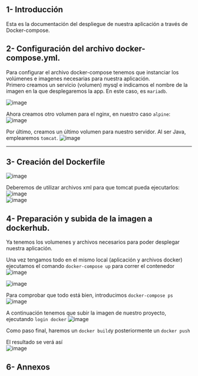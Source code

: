 ## 1- Introducción  
Esta es la documentación del despliegue de nuestra aplicación a través de Docker-compose. 

## 2- Configuración del archivo docker-compose.yml.  
Para configurar el archivo docker-compose tenemos que instanciar los volúmenes e imagenes necesarias para nuestra aplicación.   
Primero creamos un servicio (volumen) mysql e indicamos el nombre de la imagen en la que desplegaremos la app. 
En este caso, es `mariadb`.

![image](https://user-images.githubusercontent.com/91744454/173106838-b489468f-ee30-4f74-b3a9-9bbb68a6130c.png)  

Ahora creamos otro volumen para el nginx, en nuestro caso `alpine`:  
![image](https://user-images.githubusercontent.com/91744454/173107123-366b19a7-a242-4049-8d59-7cddbd29afae.png)  

Por último, creamos un último volumen para nuestro servidor. Al ser Java, emplearemos `tomcat`.
![image](https://user-images.githubusercontent.com/91744454/173107370-1329ac21-edcd-4bc1-8b63-177037f11960.png)

------------------------------------------------------------
## 3- Creación del Dockerfile
![image](https://user-images.githubusercontent.com/91744454/173111311-6442d137-0539-441d-a888-1a928b7dd399.png)

Deberemos de utilizar archivos xml para que tomcat pueda ejecutarlos:   
![image](https://user-images.githubusercontent.com/91744454/173110399-3ea88d90-3d15-486a-b698-6b609aa3639c.png)  
![image](https://user-images.githubusercontent.com/91744454/173110417-a5fc040f-6fac-46a9-873a-51526de61f55.png)  


## 4- Preparación y subida de la imagen a dockerhub.  
  
Ya tenemos los volumenes y archivos necesarios para poder desplegar nuestra aplicación.  
  
Una vez tengamos todo en el mismo local (aplicación y archivos docker) ejecutamos el comando `docker-compose up` para correr el contenedor  
![image](https://user-images.githubusercontent.com/91744454/173114090-7e8b0627-6e40-4a7b-940e-c94284451f42.png)

![image](https://user-images.githubusercontent.com/91744454/173114014-d95425fa-909a-4fe5-ae30-283cab65bedf.png)

Para comprobar que todo está bien, introducimos `docker-compose ps`  
![image](https://user-images.githubusercontent.com/91744454/173115539-fcdb440e-ecae-4369-8647-6e41460b1253.png)


A continuación tenemos que subir la imagen de nuestro proyecto, ejecutando `login docker` 
![image](https://user-images.githubusercontent.com/91744454/173116467-909e7623-59d4-48b9-9293-62060702aeb4.png)


Como paso final, haremos un `docker build`y posteriormente un `docker push`

El resultado se verá así  
![image](https://user-images.githubusercontent.com/91744454/173117077-77aa87dc-4389-4e97-972e-31743019083f.png)


## 6- Annexos 
